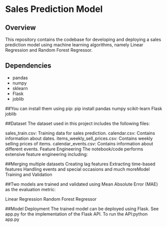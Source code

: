 # Sales Prediction Model

## Overview
This repository contains the codebase for developing and deploying a sales prediction model using machine learning algorithms, namely Linear Regression and Random Forest Regressor.

## Dependencies
- pandas
- numpy
- sklearn
- Flask
- joblib

##You can install them using pip:
pip install pandas numpy scikit-learn Flask joblib


##Dataset
The dataset used in this project includes the following files:

sales_train.csv: Training data for sales prediction.
calendar.csv: Contains information about dates.
items_weekly_sell_prices.csv: Contains weekly selling prices of items.
calendar_events.csv: Contains information about different events.
Feature Engineering
The notebook/code performs extensive feature engineering including:

##Merging multiple datasets
Creating lag features
Extracting time-based features
Handling events and special occasions
and much moreModel Training and Validation

##Two models are trained and validated using Mean Absolute Error (MAE) as the evaluation metric:

Linear Regression
Random Forest Regressor

##Model Deployment
The trained model can be deployed using Flask. See app.py for the implementation of the Flask API.
 To run the API:python app.py









